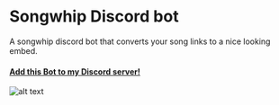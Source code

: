 # Songwhip Discord bot

A songwhip discord bot that converts your song links to a nice looking embed.
#### [Add this Bot to my Discord server!](https://discord.ly/songwhip)

![alt text](https://github.com/vleeuwenmenno/songwhip-bot/raw/develop/images/preview.png)
